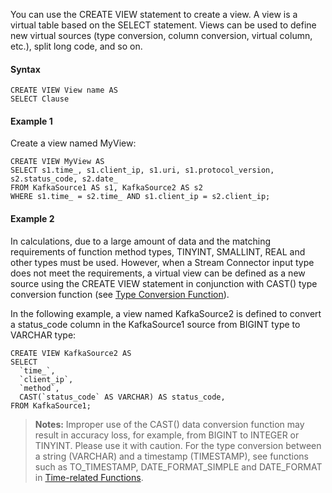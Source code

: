 You can use the CREATE VIEW statement to create a view. A view is a virtual table based on the SELECT statement. Views can be used to define new virtual sources (type conversion, column conversion, virtual column, etc.), split long code, and so on.

#### Syntax
```
CREATE VIEW View name AS
SELECT Clause
```
#### Example 1
Create a view named MyView:
```
CREATE VIEW MyView AS
SELECT s1.time_, s1.client_ip, s1.uri, s1.protocol_version, s2.status_code, s2.date_
FROM KafkaSource1 AS s1, KafkaSource2 AS s2
WHERE s1.time_ = s2.time_ AND s1.client_ip = s2.client_ip;
```

#### Example 2
In calculations, due to a large amount of data and the matching requirements of function method types, TINYINT, SMALLINT, REAL and other types must be used. However, when a Stream Connector input type does not meet the requirements, a virtual view can be defined as a new source using the CREATE VIEW statement in conjunction with CAST() type conversion function (see [Type Conversion Function](/document/product/849/18079)).

In the following example, a view named KafkaSource2 is defined to convert a status_code column in the KafkaSource1 source from BIGINT type to VARCHAR type:
```
CREATE VIEW KafkaSource2 AS 
SELECT 
  `time_`,
  `client_ip`,
  `method`,
  CAST(`status_code` AS VARCHAR) AS status_code,
FROM KafkaSource1;
```
>**Notes:**
>Improper use of the CAST() data conversion function may result in accuracy loss, for example, from BIGINT to INTEGER or TINYINT. Please use it with caution.
>For the type conversion between a string (VARCHAR) and a timestamp (TIMESTAMP), see functions such as TO_TIMESTAMP, DATE_FORMAT_SIMPLE and DATE_FORMAT in [Time-related Functions](/document/product/849/18075).

